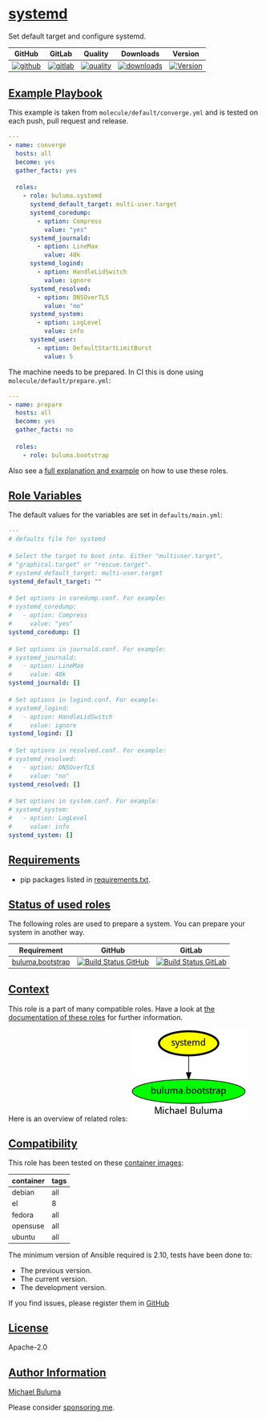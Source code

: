 # [systemd](#systemd)

Set default target and configure systemd.

|GitHub|GitLab|Quality|Downloads|Version|
|------|------|-------|---------|-------|
|[![github](https://github.com/buluma/ansible-role-systemd/workflows/Ansible%20Molecule/badge.svg)](https://github.com/buluma/ansible-role-systemd/actions)|[![gitlab](https://gitlab.com/buluma/ansible-role-systemd/badges/master/pipeline.svg)](https://gitlab.com/buluma/ansible-role-systemd)|[![quality](https://img.shields.io/ansible/quality/49836)](https://galaxy.ansible.com/buluma/systemd)|[![downloads](https://img.shields.io/ansible/role/d/49836)](https://galaxy.ansible.com/buluma/systemd)|[![Version](https://img.shields.io/github/release/buluma/ansible-role-systemd.svg)](https://github.com/buluma/ansible-role-systemd/releases/)|

## [Example Playbook](#example-playbook)

This example is taken from `molecule/default/converge.yml` and is tested on each push, pull request and release.
```yaml
---
- name: converge
  hosts: all
  become: yes
  gather_facts: yes

  roles:
    - role: buluma.systemd
      systemd_default_target: multi-user.target
      systemd_coredump:
        - option: Compress
          value: "yes"
      systemd_journald:
        - option: LineMax
          value: 48k
      systemd_logind:
        - option: HandleLidSwitch
          value: ignore
      systemd_resolved:
        - option: DNSOverTLS
          value: "no"
      systemd_system:
        - option: LogLevel
          value: info
      systemd_user:
        - option: DefaultStartLimitBurst
          value: 5
```

The machine needs to be prepared. In CI this is done using `molecule/default/prepare.yml`:
```yaml
---
- name: prepare
  hosts: all
  become: yes
  gather_facts: no

  roles:
    - role: buluma.bootstrap
```

Also see a [full explanation and example](https://buluma.co.ke/how-to-use-these-roles.html) on how to use these roles.

## [Role Variables](#role-variables)

The default values for the variables are set in `defaults/main.yml`:
```yaml
---
# defaults file for systemd

# Select the target to boot into. Either "multiuser.target",
# "graphical.target" or "rescue.target".
# systemd_default_target: multi-user.target
systemd_default_target: ""

# Set options in coredump.conf. For example:
# systemd_coredump:
#   - option: Compress
#     value: "yes"
systemd_coredump: []

# Set options in journald.conf. For example:
# systemd_journald:
#   - option: LineMax
#     value: 48k
systemd_journald: []

# Set options in logind.conf. For example:
# systemd_logind:
#   - option: HandleLidSwitch
#     value: ignore
systemd_logind: []

# Set options in resolved.conf. For example:
# systemd_resolved:
#   - option: DNSOverTLS
#     value: "no"
systemd_resolved: []

# Set options in system.conf. For example:
# systemd_system:
#   - option: LogLevel
#     value: info
systemd_system: []
```

## [Requirements](#requirements)

- pip packages listed in [requirements.txt](https://github.com/buluma/ansible-role-systemd/blob/master/requirements.txt).

## [Status of used roles](#status-of-requirements)

The following roles are used to prepare a system. You can prepare your system in another way.

| Requirement | GitHub | GitLab |
|-------------|--------|--------|
|[buluma.bootstrap](https://galaxy.ansible.com/buluma/bootstrap)|[![Build Status GitHub](https://github.com/buluma/ansible-role-bootstrap/workflows/Ansible%20Molecule/badge.svg)](https://github.com/buluma/ansible-role-bootstrap/actions)|[![Build Status GitLab ](https://gitlab.com/buluma/ansible-role-bootstrap/badges/master/pipeline.svg)](https://gitlab.com/buluma/ansible-role-bootstrap)|

## [Context](#context)

This role is a part of many compatible roles. Have a look at [the documentation of these roles](https://buluma.co.ke/) for further information.

Here is an overview of related roles:
![dependencies](https://raw.githubusercontent.com/buluma/ansible-role-systemd/png/requirements.png "Dependencies")

## [Compatibility](#compatibility)

This role has been tested on these [container images](https://hub.docker.com/u/buluma):

|container|tags|
|---------|----|
|debian|all|
|el|8|
|fedora|all|
|opensuse|all|
|ubuntu|all|

The minimum version of Ansible required is 2.10, tests have been done to:

- The previous version.
- The current version.
- The development version.



If you find issues, please register them in [GitHub](https://github.com/buluma/ansible-role-systemd/issues)

## [License](#license)

Apache-2.0

## [Author Information](#author-information)

[Michael Buluma](https://buluma.co.ke/)

Please consider [sponsoring me](https://github.com/sponsors/buluma).
